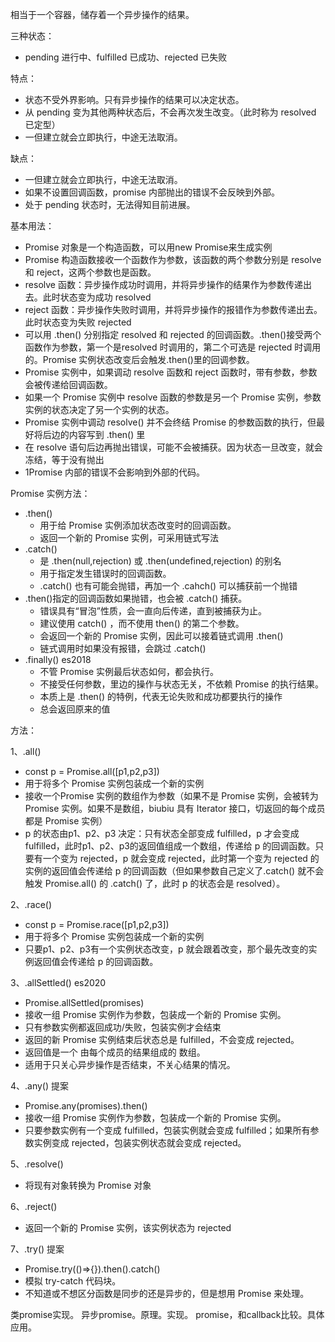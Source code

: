 
相当于一个容器，储存着一个异步操作的结果。

三种状态：

* pending 进行中、fulfilled 已成功、rejected 已失败

特点：

* 状态不受外界影响。只有异步操作的结果可以决定状态。
* 从 pending 变为其他两种状态后，不会再次发生改变。（此时称为 resolved 已定型）
* 一但建立就会立即执行，中途无法取消。

缺点：

* 一但建立就会立即执行，中途无法取消。
* 如果不设置回调函数，promise 内部抛出的错误不会反映到外部。
* 处于 pending 状态时，无法得知目前进展。

基本用法：

* Promise 对象是一个构造函数，可以用new Promise来生成实例
* Promise 构造函数接收一个函数作为参数，该函数的两个参数分别是 resolve 和 reject，这两个参数也是函数。
* resolve 函数：异步操作成功时调用，并将异步操作的结果作为参数传递出去。此时状态变为成功 resolved
* reject 函数：异步操作失败时调用，并将异步操作的报错作为参数传递出去。此时状态变为失败 rejected
* 可以用 .then() 分别指定 resolved 和 rejected 的回调函数。.then()接受两个函数作为参数，第一个是resolved 时调用的，第二个可选是 rejected 时调用的。Promise 实例状态改变后会触发.then()里的回调参数。
* Promise 实例中，如果调动 resolve 函数和 reject 函数时，带有参数，参数会被传递给回调函数。
* 如果一个 Promise 实例中 resolve 函数的参数是另一个 Promise 实例，参数实例的状态决定了另一个实例的状态。
* Promise 实例中调动 resolve() 并不会终结 Promise 的参数函数的执行，但最好将后边的内容写到 .then() 里
* 在 resolve 语句后边再抛出错误，可能不会被捕获。因为状态一旦改变，就会冻结，等于没有抛出
* 1Promise 内部的错误不会影响到外部的代码。

Promise 实例方法：

* .then()
  * 用于给 Promise 实例添加状态改变时的回调函数。
  * 返回一个新的 Promise 实例，可采用链式写法
* .catch()
  * 是 .then(null,rejection) 或 .then(undefined,rejection) 的别名
  * 用于指定发生错误时的回调函数。
  * .catch() 也有可能会抛错，再加一个 .cahch() 可以捕获前一个抛错
* .then()指定的回调函数如果抛错，也会被 .catch() 捕获。
  * 错误具有“冒泡”性质，会一直向后传递，直到被捕获为止。
  * 建议使用 catch() ，而不使用 then() 的第二个参数。
  * 会返回一个新的 Promise 实例，因此可以接着链式调用 .then()
  * 链式调用时如果没有报错，会跳过 .catch()
* .finally()        es2018
  * 不管 Promise 实例最后状态如何，都会执行。
  * 不接受任何参数，里边的操作与状态无关，不依赖 Promise 的执行结果。
  * 本质上是 .then() 的特例，代表无论失败和成功都要执行的操作
  * 总会返回原来的值

方法：

1、.all()

* const p = Promise.all([p1,p2,p3])
* 用于将多个 Promise 实例包装成一个新的实例
* 接收一个Promise 实例的数组作为参数（如果不是 Promise 实例，会被转为 Promise 实例。如果不是数组，biubiu 具有 Iterator 接口，切返回的每个成员都是 Promise 实例）
* p 的状态由p1、p2、p3 决定：只有状态全部变成 fulfilled，p 才会变成 fulfilled，此时p1、p2、p3的返回值组成一个数组，传递给 p 的回调函数。只要有一个变为 rejected，p 就会变成 rejected，此时第一个变为 rejected 的实例的返回值会传递给 p 的回调函数（但如果参数自己定义了.catch() 就不会触发 Promise.all() 的 .catch() 了，此时 p 的状态会是 resolved）。

2、.race()

* const p = Promise.race([p1,p2,p3])
* 用于将多个 Promise 实例包装成一个新的实例
* 只要p1、p2、p3有一个实例状态改变，p 就会跟着改变，那个最先改变的实例返回值会传递给 p 的回调函数。

3、.allSettled()         es2020

* Promise.allSettled(promises)
* 接收一组 Promise 实例作为参数，包装成一个新的 Promise 实例。
* 只有参数实例都返回成功/失败，包装实例才会结束
* 返回的新 Promise 实例结束后状态总是 fulfilled，不会变成 rejected。
* 返回值是一个 由每个成员的结果组成的 数组。
* 适用于只关心异步操作是否结束，不关心结果的情况。

4、.any()        提案

* Promise.any(promises).then()
* 接收一组 Promise 实例作为参数，包装成一个新的 Promise 实例。
* 只要参数实例有一个变成 fulfilled，包装实例就会变成 fulfilled；如果所有参数实例变成 rejected，包装实例状态就会变成 rejected。

5、.resolve()

* 将现有对象转换为 Promise 对象

6、.reject()

* 返回一个新的 Promise 实例，该实例状态为 rejected

7、.try()       提案

* Promise.try(()=>{}).then().catch()
* 模拟 try-catch 代码块。
* 不知道或不想区分函数是同步的还是异步的，但是想用 Promise 来处理。

类promise实现。
异步promise。原理。实现。
promise，和callback比较。具体应用。
